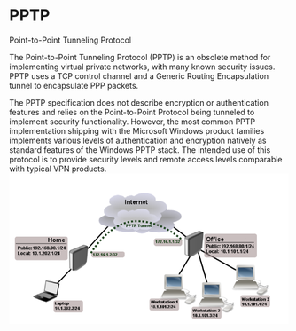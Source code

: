 # PPTP


Point-to-Point Tunneling Protocol

The Point-to-Point Tunneling Protocol (PPTP) is an obsolete method for
implementing virtual private networks, with many known security issues.
PPTP uses a TCP control channel and a Generic Routing Encapsulation
tunnel to encapsulate PPP packets.

The PPTP specification does not describe encryption or authentication
features and relies on the Point-to-Point Protocol being tunneled to
implement security functionality. However, the most common PPTP
implementation shipping with the Microsoft Windows product families
implements various levels of authentication and encryption natively as
standard features of the Windows PPTP stack. The intended use of this
protocol is to provide security levels and remote access levels
comparable with typical VPN products.\
![](./images/15008806.png?width=474)


